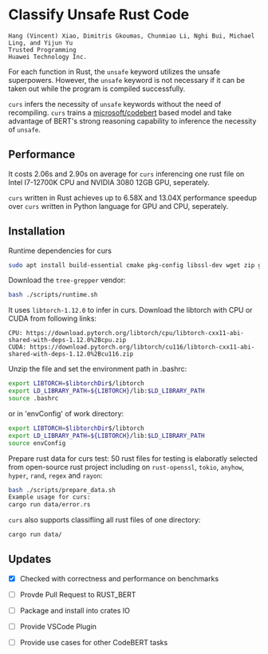 # Classify Unsafe Rust Code

```
Hang (Vincent) Xiao, Dimitris Gkoumas, Chunmiao Li, Nghi Bui, Michael Ling, and Yijun Yu
Trusted Programming
Huawei Technology Inc.
```

For each function in Rust, the `unsafe` keyword utilizes the unsafe superpowers. 
However, the `unsafe` keyword is not necessary if it can be taken out while the program is compiled successfully.

`curs` infers the necessity of `unsafe` keywords without the need of recompiling. 
`curs` trains a [microsoft/codebert](https://github.com/microsoft/CodeBERT) based model and take advantage of 
BERT's strong reasoning capability to inference the necessity of `unsafe`.

## Performance

It costs 2.06s and 2.90s on average for `curs` inferencing one rust file on Intel I7-12700K CPU and NVIDIA 3080 12GB GPU, seperately.

`curs` written in Rust achieves up to 6.58X and 13.04X performance speedup over `curs` written in Python language for GPU and CPU, seperately.

## Installation
Runtime dependencies for curs
```bash
sudo apt install build-essential cmake pkg-config libssl-dev wget zip git
```

Download the `tree-grepper` vendor:

```bash
bash ./scripts/runtime.sh
```

It uses `libtorch-1.12.0` to infer in curs. Download the libtorch with CPU or CUDA from following links:
```
CPU: https://download.pytorch.org/libtorch/cpu/libtorch-cxx11-abi-shared-with-deps-1.12.0%2Bcpu.zip
CUDA: https://download.pytorch.org/libtorch/cu116/libtorch-cxx11-abi-shared-with-deps-1.12.0%2Bcu116.zip
```
Unzip the file and set the environment path in .bashrc:
```bash
export LIBTORCH=$libtorchDir$/libtorch
export LD_LIBRARY_PATH=${LIBTORCH}/lib:$LD_LIBRARY_PATH
source .bashrc
```
or in 'envConfig' of work directory:
```bash
export LIBTORCH=$libtorchDir$/libtorch
export LD_LIBRARY_PATH=${LIBTORCH}/lib:$LD_LIBRARY_PATH
source envConfig
```
Prepare rust data for curs test:
50 rust files for testing is elaboratly selected from open-source rust project including on `rust-openssl`, `tokio`, `anyhow`, `hyper`, `rand`, `regex` and `rayon`:

```bash
bash ./scripts/prepare_data.sh
Example usage for curs:
cargo run data/error.rs
```
`curs` also supports classifling all rust files of one directory:
```bash
cargo run data/
```

## Updates

- [x] Checked with correctness and performance on benchmarks
- [ ] Provde Pull Request to RUST_BERT
- [ ] Package and install into crates IO
- [ ] Provide VSCode Plugin
- [ ] Provide use cases for other CodeBERT tasks

